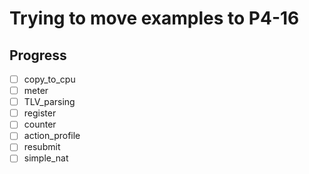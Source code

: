 # Trying to move examples to P4-16

## Progress
- [ ] copy_to_cpu
- [ ] meter
- [ ] TLV_parsing
- [ ] register
- [ ] counter
- [ ] action_profile
- [ ] resubmit
- [ ] simple_nat
